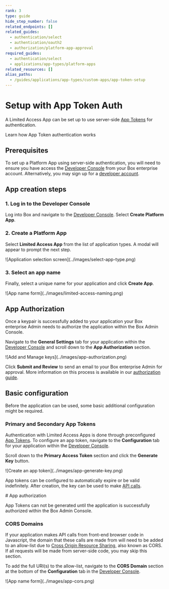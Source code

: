 ```yaml
---
rank: 3
type: guide
hide_step_number: false
related_endpoints: []
related_guides:
  - authentication/select
  - authentication/oauth2
  - authorization/platform-app-approval
required_guides:
  - authentication/select
  - applications/app-types/platform-apps
related_resources: []
alias_paths:
  - /guides/applications/app-types/custom-apps/app-token-setup
---
```


# Setup with App Token Auth

A Limited Access App can be set up to use server-side [App Tokens][app-token]
for authentication.

<CTA to='g://authentication/app-token'>
  Learn how App Token authentication works
</CTA>

## Prerequisites

To set up a Platform App using server-side authentication, you will need to ensure
you have access the [Developer Console][devconsole] from your Box enterprise
account. Alternatively, you may sign up for a [developer account][devaccount].

## App creation steps

### 1. Log in to the Developer Console

Log into Box and navigate to the [Developer Console][devconsole].
Select **Create Platform App**.

### 2. Create a Platform App

Select **Limited Access App** from the list of application types.
A modal will appear to prompt the next step.

<ImageFrame border>
  ![Application selection screen](../images/select-app-type.png)
</ImageFrame>

### 3. Select an app name

Finally, select a unique name for your application and click **Create App**.

<ImageFrame border width="600" center>
  ![App name form](../images/limited-access-naming.png)
</ImageFrame>

## App Authorization

Once a keypair is successfully added to your application your Box enterprise
Admin needs to authorize the application within the Box Admin Console.

Navigate to the **General Settings** tab for your application within the
[Developer Console][devconsole] and scroll down to the **App Authorization**
section.

<ImageFrame border width="400" center>
  ![Add and Manage keys](../images/app-authorization.png)
</ImageFrame>

Click **Submit and Review** to send an email to your Box enterprise Admin for
approval. More information on this process is available in our
[authorization guide][auth].

## Basic configuration

Before the application can be used, some basic additional configuration might be
required.

### Primary and Secondary App Tokens

Authentication with Limited Access Apps is done through preconfigured [App
Tokens][app-token]. To configure an app token, navigate to the **Configuration**
tab for your application within the [Developer Console][devconsole].

Scroll down to the **Primary Access Token** section and click the
**Generate Key** button.

<ImageFrame border width="600" center>
  ![Create an app token](../images/app-generate-key.png)
</ImageFrame>

App tokens can be configured to automatically expire or be valid indefinitely.
After creation, the key can be used to make [API calls][api-calls].

<Message warning>
  # App authorization

  App Tokens can not be generated until the application is successfully
  authorized within the Box Admin Console.
</Message>

### CORS Domains

If your application makes API calls from front-end browser code in
Javascript, the domain that these calls are made from will need to be
added to an allow-list due to [Cross Origin Resource Sharing][cors],
also known as CORS. If all requests will be made from server-side code,
you may skip this section.

To add the full URI(s) to the allow-list, navigate to the **CORS Domain**
section at the bottom of the **Configuration** tab in the
[Developer Console][devconsole].

<ImageFrame border>
  ![App name form](../images/app-cors.png)
</ImageFrame>

[devconsole]: https://app.box.com/developers/console
[devaccount]: https://account.box.com/signup/n/developer
[devtoken]: g://authentication/tokens/developer-tokens
[scopes]: g://api-calls/permissions-and-errors/scopes
[cors]: https://en.wikipedia.org/wiki/Cross-origin_resource_sharing
[app-token]: g://authentication/app-token
[api-calls]: g://api-calls
[auth]: g://authorization
